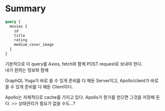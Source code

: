 # Summary

```graphql
query {
  movies {
    id
    title
    rating
    medium_cover_image
  }
}
```

기본적으로 이 query를 Axios, fetch와 함께 POST request로 보내야 한다.  
내가 원하는 정보와 함께

GraphQL Yoga가 바로 쓸 수 있게 준비를 다 해둔 Server이고,
Apollo/client가 바로 쓸 수 있게 준비를 다 해둔 Client이다.

Apollo는 자체적으로 cache를 가지고 있다.
Apollo가 뭔가를 얻으면 그것을 저장해 둔다. >> 상태관리가 필요가 없을 수도...?
